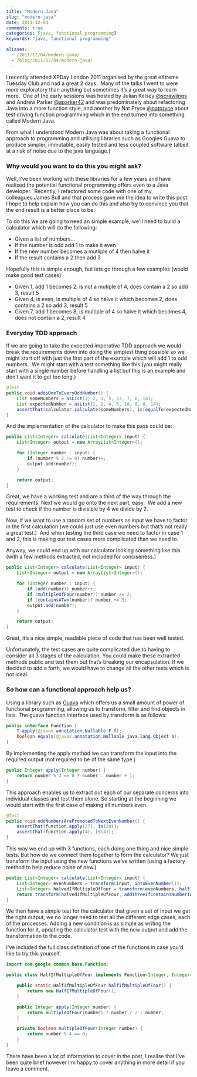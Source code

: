 ```yaml
---
title: "Modern Java"
slug: "modern-java"
date: 2011-12-04
comments: true
categories: [java, functional_programming]
keywords: "java, functional programming"

aliases:
  - /2011/12/04/modern-java/
  - /blog/2011/12/04/modern-java/
---
```


I recently attended XPDay London 2011 organised by the great eXtreme Tuesday Club and had a great 2 days.  Many of the talks I went to were more exploratory than anything but sometimes it’s a great way to learn more.  One of the early sessions was hosted by Julian Kelsey [@scrawlings](http://www.twitter.com/scrawlings) and Andrew Parker [@aparker42](http://www.twitter.com/aparker42) and was predominately about refactoring Java into a more function style, and another by Nat Pryce [@natpryce](http://www.twitter.com/natpryce) about test driving function programming which in the end turned into something called Modern Java.

<!-- more -->

From what I understood Modern Java was about taking a functional approach to programming and utilising libraries such as Googles Guava to produce simpler, immutable, easily tested and less coupled software (albeit at a risk of noise due to the java language.)

### Why would you want to do this you might ask?

Well, I’ve been working with these libraries for a few years and have realised the potential functional programming offers even to a Java developer.  Recently, I refactored some code with one of my colleagues James Bull and that process gave me the idea to write this post.  I hope to help explain how you can do this and also try to convince you that the end result is a better place to be.

To do this we are going to need an simple example, we'll need to build a calculator which will do the following:

* Given a list of numbers...
* If the number is odd add 1 to make it even
* If the new number becomes a mutliple of 4 then halve it
* If the result contains a 2 then add 3

Hopefully this is simple enough, but lets go through a few examples (would make good test cases)

* Given 1, add 1 becomes 2, is not a mutiple of 4, does contain a 2 so add 3, result 5
* Given 4, is even, is multiple of 4 so halve it which becomes 2,  does contains a 2 so add 3, result 5
* Given 7, add 1 becomes 8, is multiple of 4 so halve it which becomes 4, does not contain a 2, result 4

### Everyday TDD approach

If we are going to take the expected imperative TDD approach we would break the requirements down into doing the simplest thing possible so we might start off with just the first part of the example which will add 1 to odd numbers.  We might start with a test something like this (you might really start with a single number before handling a list but this is an example and don’t want it to get too long.)

``` java
@Test
public void addsOneToEveryOddNumber() {
    List someNumbers = asList(1, 2, 3, 5, 17, 7, 0, 14);
    List expectedNumber = asList(2, 2, 4, 6, 18, 8, 0, 14);
    assertThat(calculator.calculate(someNumbers), is(equalTo(expectedNumber)));
}
```

And the implementation of the calculator to make this pass could be:

``` java
public List<Integer> calculate(List<Integer> input) {
    List<Integer> output = new ArrayList<Integer>();

    for (Integer number : input) {
        if (number % 2 != 0) number++;
        output.add(number);
    }

    return output;
}
```

Great, we have a working test and are a third of the way through the requirements.  Next we would go onto the next part, easy.  We add a new test to check if the number is divisible by 4 we divide by 2.

Now, if we want to use a random set of numbers as input we have to factor in the first calculation (we could just use even numbers but that’s not really a great test.)  And when testing the third case we need to factor in case 1 and 2, this is making our test cases more complicated than we need to.

Anyway, we could end up with our calculator looking something like this (with a few methods extracted, not included for conciseness.)

``` java
public List<Integer> calculate(List<Integer> input) {
    List<Integer> output = new ArrayList<Integer>();

    for (Integer number : input) {
        if (odd(number)) number++;
        if (multipleOfFour(number)) number /= 2;
        if (containsATwo(number)) number += 3;
        output.add(number);
    }

    return output;
}
```

Great, it’s a nice simple, readable piece of code that has been well tested. 

Unfortunately, the test cases are quite complicated due to having to consider all 3 stages of the calculation. You could make these extracted methods public and test them but that’s breaking our encapsulation. If we decided to add a forth, we would have to change all the other tests which is not ideal.

### So how can a functional approach help us?

Using a library such as [Guava](https://github.com/google/guava) which offers us a small amount of power of functional programming, allowing us to transform, filter and find objects in lists. The guava function interface used by transform is as follows:

``` java
public interface Function {
    T apply(@javax.annotation.Nullable F f);
    boolean equals(@javax.annotation.Nullable java.lang.Object o);
}
```

By implementing the apply method we can transform the input into the required output (not required to be of the same type.)

``` java
public Integer apply(Integer number) {
    return number % 2 == 0 ? number : number + 1;
}
```

This approach enables us to extract out each of our separate concerns into individual classes and test them alone. So starting at the beginning we would start with the first case of making all numbers even.

``` java
@Test
public void oddNumbersArePromotedToNextEvenNumber() {
    assertThat(function.apply(27), is(28));
    assertThat(function.apply(4), is(4));
}
```

This way we end up with 3 functions, each doing one thing and nice simple tests. But how do we connect them together to form the calculator? We just transform the input using the new functions we’ve written (using a factory method to help reduce noise of new.)

``` java
public List<Integer> calculate(List<Integer> input) {
    List<Integer> evenNumbers = transform(input, intoEvenNumber());
    List<Integer> halvedIfMultipleOfFour = transform(evenNumbers, halfIfMultipleOfFour());
    return transform(halvedIfMultipleOfFour, addThreeIfContainsNumberTwo());
}
```

We then have a simple test for the calculator that given a set of input we get the right output, we no longer need to test all the different edge cases, each of the processes. Adding a new condition is as simple as writing the function for it, updating the calculator test with the new output and add the transformation to the code.

I've included the full class definition of one of the functions in case you'd like to try this yourself.

``` java
import com.google.common.base.Function;

public class HalfIfMultipleOfFour implements Function<Integer, Integer> {

    public static HalfIfMultipleOfFour halfIfMultipleOfFour() {
        return new HalfIfMultipleOfFour();
    }

    public Integer apply(Integer number) {
        return multipleOfFour(number) ? number / 2 : number;
    }

    private boolean multipleOfFour(Integer number) {
        return number % 4 == 0;
    }
}
```

There have been a lot of information to cover in the post, I realise that I've been quite brief however I'm happy to cover anything in more detail if you leave a comment.
